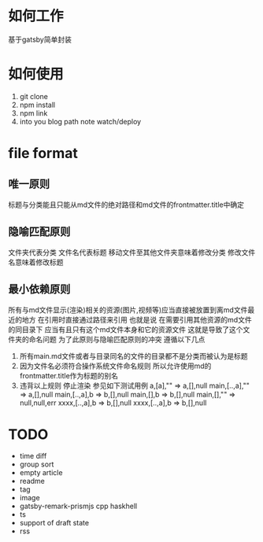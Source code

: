 # 如何工作
基于gatsby简单封装
# 如何使用
1. git clone
2. npm install 
3. npm link
4. into you blog path note watch/deploy
# file format
## 唯一原则
标题与分类能且只能从md文件的绝对路径和md文件的frontmatter.title中确定  
## 隐喻匹配原则
文件夹代表分类 文件名代表标题 移动文件至其他文件夹意味着修改分类 修改文件名意味着修改标题

## 最小依赖原则
所有与md文件显示(渲染)相关的资源(图片,视频等)应当直接被放置到离md文件最近的地方 在引用时直接通过路径来引用
也就是说 在需要引用其他资源的md文件的同目录下 应当有且只有这个md文件本身和它的资源文件
这就是导致了这个文件夹的命名问题 为了此原则与隐喻匹配原则的冲突 遵循以下几点
1. 所有main.md文件或者与目录同名的文件的目录都不是分类而被认为是标题
2. 因为文件名必须符合操作系统文件命名规则 所以允许使用md的frontmatter.title作为标题的别名
3. 违背以上规则 停止渲染
参见如下测试用例
a,[a],"" => a,[],null
main,[..,a],"" => a,[],null
main,[..,a],b => b,[],null
main,[],b => b,[],null
main,[],"" => null,null,err
xxxx,[..,a],b => b,[],null
xxxx,[..,a],b => b,[],null

# TODO
* time diff
* group sort
* empty article
* readme
* tag
* image
* gatsby-remark-prismjs cpp haskhell
* ts
* support of draft state
* rss

